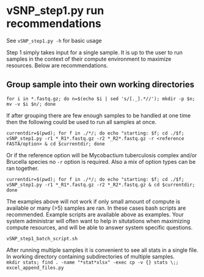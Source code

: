 # vSNP_step1.py run recommendations

See `vSNP_step1.py -h` for basic usage

Step 1 simply takes input for a single sample.  It is up to the user to run samples in the context of their compute environment to maximize resources.  Below are recommendations.

## Group sample into their own working directories
`for i in *.fastq.gz; do n=$(echo $i | sed 's/[._].*//'); mkdir -p $n; mv -v $i $n/; done`

If after grouping there are few enough samples to be handled at one time then the following could be used to run all samples at once.

`currentdir=$(pwd); for f in ./*/; do echo "starting: $f; cd ./$f; vSNP_step1.py -r1 *_R1*.fastq.gz -r2 *_R2*.fastq.gz -r <reference FASTA/option> & cd $currentdir; done`

Or if the reference option will be Mycobactium tuberculosis complex and/or Brucella species no `-r` option is required.  Also a mix of option types can be ran together.

`currentdir=$(pwd); for f in ./*/; do echo "starting: $f; cd ./$f; vSNP_step1.py -r1 *_R1*.fastq.gz -r2 *_R2*.fastq.gz & cd $currentdir; done`

The examples above will not work if only small amount of compute is available or many (>5) samples are ran.  In these cases bash scripts are recommended.  Example scripts are available above as examples.  Your system administrar will often want to help in situtations when maximizing compute resources, and will be able to answer system specific questions.

`vSNP_step1_batch_script.sh` 

After running multiple samples it is convenient to see all stats in a single file.  In working directory containing subdirectories of multiple samples.<br>
`mkdir stats; find . -name "*stat*xlsx" -exec cp -v {} stats \;; excel_append_files.py`